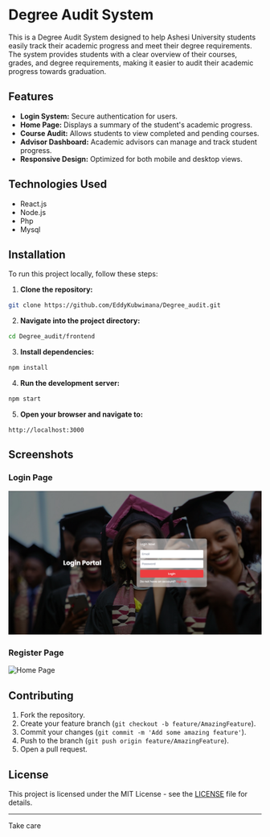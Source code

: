 

# Degree Audit System

This is a Degree Audit System designed to help Ashesi University students easily track their academic progress and meet their degree requirements. The system provides students with a clear overview of their courses, grades, and degree requirements, making it easier to audit their academic progress towards graduation.

## Features

- **Login System:** Secure authentication for users.
- **Home Page:** Displays a summary of the student's academic progress.
- **Course Audit:** Allows students to view completed and pending courses.
- **Advisor Dashboard:** Academic advisors can manage and track student progress.
- **Responsive Design:** Optimized for both mobile and desktop views.

## Technologies Used

- React.js
- Node.js
- Php
- Mysql
  

## Installation

To run this project locally, follow these steps:

1. **Clone the repository:**

```bash
git clone https://github.com/EddyKubwimana/Degree_audit.git
```

2. **Navigate into the project directory:**

```bash
cd Degree_audit/frontend
```

3. **Install dependencies:**

```bash
npm install
```

4. **Run the development server:**

```bash
npm start
```

5. **Open your browser and navigate to:**

```
http://localhost:3000
```

## Screenshots

### Login Page
![Login Page](FigmaaImages/login.png)

###  Register Page
![Home Page](screenshots/register.png)

## Contributing

1. Fork the repository.
2. Create your feature branch (`git checkout -b feature/AmazingFeature`).
3. Commit your changes (`git commit -m 'Add some amazing feature'`).
4. Push to the branch (`git push origin feature/AmazingFeature`).
5. Open a pull request.

## License

This project is licensed under the MIT License - see the [LICENSE](LICENSE) file for details.

---
Take care
